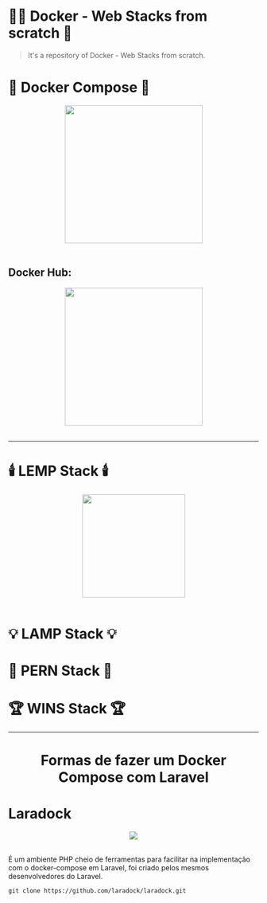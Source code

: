 # 🐋🐙 Docker - Web Stacks from scratch 🔋 

<blockquote>It's a repository of Docker - Web Stacks from scratch.</blockquote>

# 🐙 Docker Compose 🐙
<div align="center"><img src="https://openwhisk.apache.org/images/deployments/logo-docker-compose-text.svg" height="277"></div><br \>

## Docker Hub:  
<div align="center"><img src="https://cdn.worldvectorlogo.com/logos/docker-3.svg" height="277"></div><br \>

<hr>

# 🕯️ LEMP Stack 🕯️ 
<div align="center"><img src="https://emojipedia-us.s3.dualstack.us-west-1.amazonaws.com/thumbs/120/apple/285/candle_1f56f-fe0f.png" height="207"></div><br \>

# 💡 LAMP Stack 💡

# 🦵 PERN Stack 🦵

# 🏆 WINS Stack 🏆

<hr>

<h1 align="center">Formas de fazer um Docker Compose com Laravel</h1>

# Laradock
<div align="center"><img src="https://cdn.worldvectorlogo.com/logos/laradock-1.svg"></div><br \>

É um ambiente PHP cheio de ferramentas para facilitar na implementação com o docker-compose em Laravel, foi criado pelos mesmos desenvolvedores do Laravel.

```
git clone https://github.com/laradock/laradock.git
```
